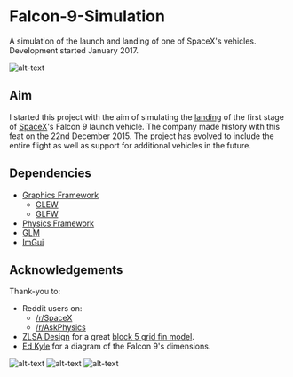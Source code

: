 # Falcon-9-Simulation
A simulation of the launch and landing of one of SpaceX's vehicles. Development started January 2017.

![alt-text](https://github.com/lbowes/Falcon-9-Simulation/blob/master/screenshots/GridFinDeploy.gif "Grid fin deployment")

## Aim
I started this project with the aim of simulating the [landing](https://www.youtube.com/watch?v=ANv5UfZsvZQ) of the first stage of [SpaceX](https://www.spacex.com/)'s Falcon 9 launch vehicle. The company made history with this feat on the 22nd December 2015.
The project has evolved to include the entire flight as well as support for additional vehicles in the future.

## Dependencies
* [Graphics Framework](https://github.com/lbowes/Game-Framework/tree/master/Core/Graphics)
    * [GLEW](http://glew.sourceforge.net/)
    * [GLFW](http://www.glfw.org/)
* [Physics Framework](https://github.com/lbowes/Game-Framework/tree/master/Core/Physics)
* [GLM](https://glm.g-truc.net/0.9.9/index.html)
* [ImGui](https://github.com/ocornut/imgui)

## Acknowledgements
Thank-you to:
* Reddit users on: 
    * [/r/SpaceX](https://www.reddit.com/r/spacex/)
    * [/r/AskPhysics](https://www.reddit.com/r/AskPhysics/)
* [ZLSA Design](https://zlsadesign.com/) for a great [block 5 grid fin model](https://sketchfab.com/models/a800195f7a654c33b52a3f59773d2632).
* [Ed Kyle](https://forum.nasaspaceflight.com/index.php?topic=41947.msg1669723#msg1669723) for a diagram of the Falcon 9's dimensions.

![alt-text](https://github.com/lbowes/Falcon-9-Simulation/blob/master/screenshots/Launch2.gif "Launch") ![alt-text](https://github.com/lbowes/Falcon-9-Simulation/blob/master/screenshots/LegDeploy.gif "Landing leg deployment") ![alt-text](https://github.com/lbowes/Falcon-9-Simulation/blob/master/screenshots/Landing.gif "Stage 1 landing")
